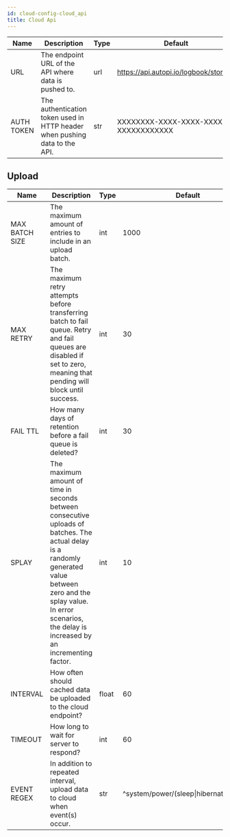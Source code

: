 ```yaml
---
id: cloud-config-cloud_api
title: Cloud Api
---
```


| Name | Description | Type | Default | Unit |
| ------ | ------ | ------ | ------ | ------ |
| URL | The endpoint URL of the API where data is pushed to. | url | https://api.autopi.io/logbook/storage | - |
| AUTH TOKEN | The authentication token used in HTTP header when pushing data to the API. | str | XXXXXXXX-XXXX-XXXX-XXXX-XXXXXXXXXXXX | - |

## Upload

| Name | Description | Type | Default | Unit |
| ------ | ------ | ------ | ------ | ------ |
| MAX BATCH SIZE | The maximum amount of entries to include in an upload batch. | int | 1000 | - |
| MAX RETRY | The maximum retry attempts before transferring batch to fail queue. Retry and fail queues are disabled if set to zero, meaning that pending will block until success. | int | 30 | - |
| FAIL TTL | How many days of retention before a fail queue is deleted? | int | 30 | d |
| SPLAY | The maximum amount of time in seconds between consecutive uploads of batches. The actual delay is a randomly generated value between zero and the splay value. In error scenarios, the delay is increased by an incrementing factor. | int | 10 | s |
| INTERVAL | How often should cached data be uploaded to the cloud endpoint? | float | 60 | s |
| TIMEOUT | How long to wait for server to respond? | int | 60 | s |
| EVENT REGEX | In addition to repeated interval, upload data to cloud when event(s) occur. | str | ^system/power/(sleep\|hibernate\|reboot) | - |
